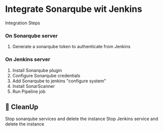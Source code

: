 # Integrate Sonarqube wit Jenkins 


Integration Steps 

### On Sonarqube server 

1. Generate a sonarqube token to authenticate from Jenkins

### On Jenkins server 

1. Install Sonarqube plugin
1. Configure Sonarqube credentials 
1. Add Sonarqube to jenkins "configure system" 
1. Install SonarScanner
1. Run Pipeline job 


## 🧹 CleanUp  

   Stop sonarqube services and delete the instance
   Stop Jenkins service and delete the instance 

